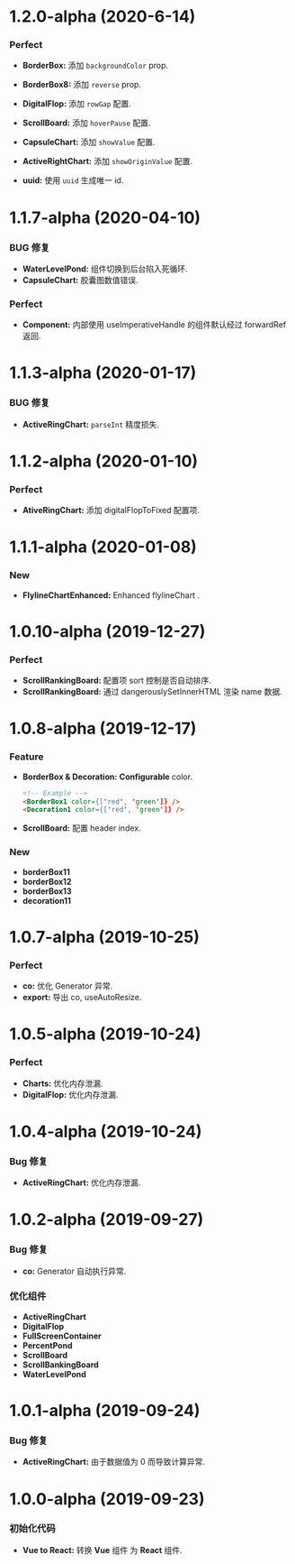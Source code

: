 # 1.2.0-alpha (2020-6-14)

### Perfect

- **BorderBox:** 添加 `backgroundColor` prop.
- **BorderBox8:** 添加 `reverse` prop.
- **DigitalFlop:** 添加 `rowGap` 配置.
- **ScrollBoard:** 添加 `hoverPause` 配置.
- **CapsuleChart:** 添加 `showValue` 配置.
- **ActiveRightChart:** 添加 `showOriginValue` 配置.

- **uuid:** 使用 `uuid` 生成唯一 id.

# 1.1.7-alpha (2020-04-10)

### BUG 修复

- **WaterLevelPond:** 组件切换到后台陷入死循环.
- **CapsuleChart:** 胶囊图数值错误.

### Perfect

- **Component:** 内部使用 useImperativeHandle 的组件默认经过 forwardRef 返回.

# 1.1.3-alpha (2020-01-17)

### BUG 修复

- **ActiveRingChart:** `parseInt` 精度损失.

# 1.1.2-alpha (2020-01-10)

### Perfect

- **AtiveRingChart:** 添加 digitalFlopToFixed 配置项.

# 1.1.1-alpha (2020-01-08)

### New

- **FlylineChartEnhanced:** Enhanced flylineChart .

# 1.0.10-alpha (2019-12-27)

### Perfect

- **ScrollRankingBoard:** 配置项 sort 控制是否自动排序.
- **ScrollRankingBoard:** 通过 dangerouslySetInnerHTML 渲染 name 数据.

# 1.0.8-alpha (2019-12-17)

### Feature

- **BorderBox & Decoration:** **Configurable** color.
  ```html
  <!-- Example -->
  <BorderBox1 color={['red', 'green']} />
  <Decoration1 color={['red', 'green']} />
  ```
- **ScrollBoard:** 配置 header index. 

### New

- **borderBox11**
- **borderBox12**
- **borderBox13**
- **decoration11**

# 1.0.7-alpha (2019-10-25)

### Perfect

- **co:** 优化 Generator 异常.
- **export:** 导出 co, useAutoResize.

# 1.0.5-alpha (2019-10-24)

### Perfect

- **Charts:** 优化内存泄漏.
- **DigitalFlop:** 优化内存泄漏.

# 1.0.4-alpha (2019-10-24)

### Bug 修复

- **ActiveRingChart:** 优化内存泄漏.

# 1.0.2-alpha (2019-09-27)

### Bug 修复

- **co:** Generator 自动执行异常.

### 优化组件

- **ActiveRingChart**
- **DigitalFlop**
- **FullScreenContainer**
- **PercentPond**
- **ScrollBoard**
- **ScrollBankingBoard**
- **WaterLevelPond**

# 1.0.1-alpha (2019-09-24)

### Bug 修复

- **ActiveRingChart:** 由于数据值为 0 而导致计算异常.

# 1.0.0-alpha (2019-09-23)

### 初始化代码

- **Vue to React:** 转换 **Vue** 组件 为 **React** 组件.
